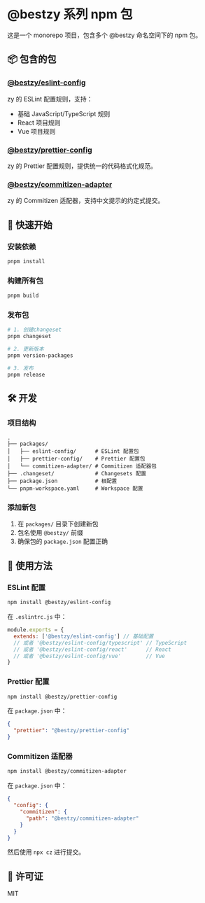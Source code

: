 # @bestzy 系列 npm 包

这是一个 monorepo 项目，包含多个 @bestzy 命名空间下的 npm 包。

## 📦 包含的包

### [@bestzy/eslint-config](./packages/eslint-config)
zy 的 ESLint 配置规则，支持：
- 基础 JavaScript/TypeScript 规则
- React 项目规则
- Vue 项目规则

### [@bestzy/prettier-config](./packages/prettier-config)
zy 的 Prettier 配置规则，提供统一的代码格式化规范。

### [@bestzy/commitizen-adapter](./packages/commitizen-adapter)
zy 的 Commitizen 适配器，支持中文提示的约定式提交。

## 🚀 快速开始

### 安装依赖
```bash
pnpm install
```

### 构建所有包
```bash
pnpm build
```

### 发布包
```bash
# 1. 创建changeset
pnpm changeset

# 2. 更新版本
pnpm version-packages

# 3. 发布
pnpm release
```

## 🛠 开发

### 项目结构
```
.
├── packages/
│   ├── eslint-config/      # ESLint 配置包
│   ├── prettier-config/    # Prettier 配置包
│   └── commitizen-adapter/ # Commitizen 适配器包
├── .changeset/             # Changesets 配置
├── package.json            # 根配置
└── pnpm-workspace.yaml     # Workspace 配置
```

### 添加新包
1. 在 `packages/` 目录下创建新包
2. 包名使用 `@bestzy/` 前缀
3. 确保包的 `package.json` 配置正确

## 📝 使用方法

### ESLint 配置
```bash
npm install @bestzy/eslint-config
```

在 `.eslintrc.js` 中：
```js
module.exports = {
  extends: ['@bestzy/eslint-config'] // 基础配置
  // 或者 '@bestzy/eslint-config/typescript' // TypeScript
  // 或者 '@bestzy/eslint-config/react'      // React
  // 或者 '@bestzy/eslint-config/vue'        // Vue
}
```

### Prettier 配置
```bash
npm install @bestzy/prettier-config
```

在 `package.json` 中：
```json
{
  "prettier": "@bestzy/prettier-config"
}
```

### Commitizen 适配器
```bash
npm install @bestzy/commitizen-adapter
```

在 `package.json` 中：
```json
{
  "config": {
    "commitizen": {
      "path": "@bestzy/commitizen-adapter"
    }
  }
}
```

然后使用 `npx cz` 进行提交。

## 📄 许可证

MIT 